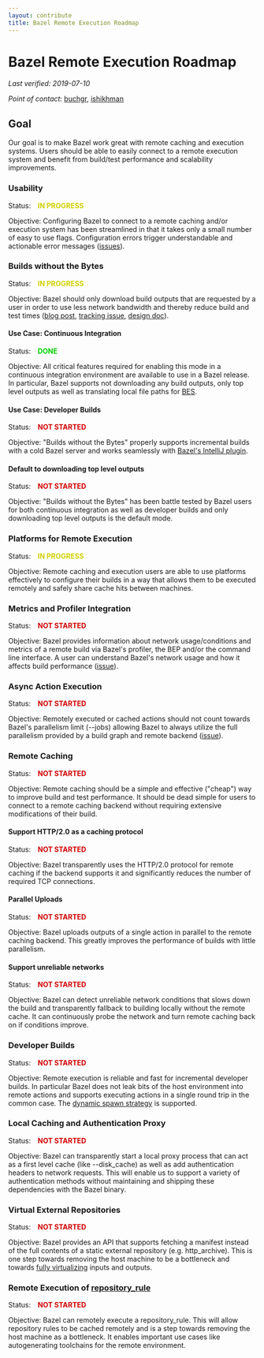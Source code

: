 ```yaml
---
layout: contribute
title: Bazel Remote Execution Roadmap
---
```

<style>
  .padbottom { padding-bottom: 10px; }
  .donestatus {
    color: #00D000;
    font-weight: bold;
    padding-left: 10px;
  }
  .inprogressstatus {
    color: #D0D000;
    font-weight: bold;
    padding-left: 10px;
  }
  .notstartedstatus {
    color: #D00000;
    font-weight: bold;
    padding-left: 10px;
  }
</style>

# Bazel Remote Execution Roadmap

*Last verified: 2019-07-10*

*Point of contact:* [buchgr](https://github.com/buchgr),
[ishikhman](https://github.com/ishikhman)

## Goal

Our goal is to make Bazel work great with remote caching and execution systems. Users should be able to easily connect to a remote execution system and benefit from build/test performance and scalability improvements.


### Usability

Status: <span class="inprogressstatus">IN PROGRESS</span>

Objective: Configuring Bazel to connect to a remote caching and/or execution system has been streamlined in that it takes only a small number of easy to use flags. Configuration errors trigger understandable and actionable error messages ([issues](https://github.com/bazelbuild/bazel/projects/2)).


### Builds without the Bytes

Status: <span class="inprogressstatus">IN PROGRESS</span>

Objective: Bazel should only download build outputs that are requested by a user in order to use less network bandwidth and thereby reduce build and test times ([blog post](https://blog.bazel.build/2019/05/07/builds-without-bytes.html), [tracking issue](https://github.com/bazelbuild/bazel/issues/6862), [design doc](https://docs.google.com/document/d/11m5AkWjigMgo9wplqB8zTdDcHoMLEFOSH0MdBNCBYOE/edit#heading=h.fceq4hflt47f)).


#### Use Case: Continuous Integration

Status: <span class="donestatus">DONE</span>

Objective: All critical features required for enabling this mode in a continuous integration environment are available to use in a Bazel release. In particular, Bazel supports not downloading any build outputs, only top level outputs as well as translating local file paths for [BES](https://docs.bazel.build/versions/master/build-event-protocol.html).


#### Use Case: Developer Builds

Status: <span class="notstartedstatus">NOT STARTED</span>

Objective: "Builds without the Bytes" properly supports incremental builds with a cold Bazel server and works seamlessly with [Bazel's IntelliJ plugin](https://ij.bazel.build/).


#### Default to downloading top level outputs

Status: <span class="notstartedstatus">NOT STARTED</span>

Objective: "Builds without the Bytes" has been battle tested by Bazel users for both continuous integration as well as developer builds and only downloading top level outputs is the default mode.


### Platforms for Remote Execution

Status: <span class="inprogressstatus">IN PROGRESS</span>

Objective: Remote caching and execution users are able to use platforms effectively to configure their builds in a way that allows them to be executed remotely and safely share cache hits between machines.


### Metrics and Profiler Integration

Status: <span class="notstartedstatus">NOT STARTED</span>

Objective: Bazel provides information about network usage/conditions and metrics of a remote build via Bazel's profiler, the BEP and/or the command line interface. A user can understand Bazel's network usage and how it affects build performance ([issue](https://github.com/bazelbuild/bazel/issues/6727)).


### Async Action Execution

Status: <span class="notstartedstatus">NOT STARTED</span>

Objective: Remotely executed or cached actions should not count towards Bazel's parallelism limit (--jobs) allowing Bazel to always utilize the full parallelism provided by a build graph and remote backend ([issue](https://github.com/bazelbuild/bazel/issues/6394)).


### Remote Caching

Status: <span class="notstartedstatus">NOT STARTED</span>

Objective: Remote caching should be a simple and effective ("cheap") way to improve build and test performance. It should be dead simple for users to connect to a remote caching backend without requiring extensive modifications of their build.


#### Support HTTP/2.0 as a caching protocol

Status: <span class="notstartedstatus">NOT STARTED</span>

Objective: Bazel transparently uses the HTTP/2.0 protocol for remote caching if the backend supports it and significantly reduces the number of required TCP connections.


#### Parallel Uploads

Status: <span class="notstartedstatus">NOT STARTED</span>

Objective: Bazel uploads outputs of a single action in parallel to the remote caching backend. This greatly improves the performance of builds with little parallelism.


#### Support unreliable networks

Status: <span class="notstartedstatus">NOT STARTED</span>

Objective: Bazel can detect unreliable network conditions that slows down the build and transparently fallback to building locally without the remote cache. It can continuously probe the network and turn remote caching back on if conditions improve.


### Developer Builds

Status: <span class="notstartedstatus">NOT STARTED</span>

Objective: Remote execution is reliable and fast for incremental developer builds. In particular Bazel does not leak bits of the host environment into remote actions and supports executing actions in a single round trip in the common case. The [dynamic spawn strategy](https://blog.bazel.build/2019/02/01/dynamic-spawn-scheduler.html) is supported.


### Local Caching and Authentication Proxy

Status: <span class="notstartedstatus">NOT STARTED</span>

Objective: Bazel can transparently start a local proxy process that can act as a first level cache (like --disk_cache) as well as add authentication headers to network requests. This will enable us to support a variety of authentication methods without maintaining and shipping these dependencies with the Bazel binary.


### Virtual External Repositories

Status: <span class="notstartedstatus">NOT STARTED</span>

Objective: Bazel provides an API that supports fetching a manifest instead of the full contents of a static external repository (e.g. http_archive). This is one step towards removing the host machine to be a bottleneck and towards [fully virtualizing](https://docs.google.com/document/d/17WJ4cz150IHeTgvJGxcbSGK1Zg2vsLpcgUSVffrwGfk/edit#) inputs and outputs.


### Remote Execution of [repository_rule](https://docs.bazel.build/versions/master/skylark/repository_rules.html)

Status: <span class="notstartedstatus">NOT STARTED</span>

Objective: Bazel can remotely execute a repository_rule. This will allow repository rules to be cached remotely and is a step towards removing the host machine as a bottleneck. It enables important use cases like autogenerating toolchains for the remote environment.
